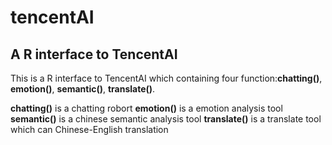 # tencentAI
## A R interface to TencentAI 
This is a R interface to TencentAI which containing four function:**chatting()**, **emotion()**, **semantic()**, **translate()**. 

**chatting()** is a chatting robort
**emotion()** is a emotion analysis tool
**semantic()** is a chinese semantic analysis tool 
**translate()** is a translate tool which can Chinese-English translation
